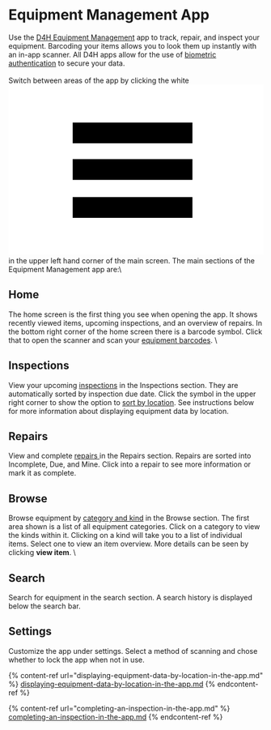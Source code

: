 # Equipment Management App

Use the [D4H Equipment Management](../getting-started.md) app to track, repair, and inspect your equipment. Barcoding your items allows you to look them up instantly with an in-app scanner. All D4H apps allow for the use of [biometric authentication](../../shared-services/biometric-authentication.md) to secure your data.\
\
Switch between areas of the app by clicking the white ![](<../../.gitbook/assets/more options.png>) in the upper left hand corner of the main screen. The main sections of the Equipment Management app are:\


## Home

The home screen is the first thing you see when opening the app. It shows recently viewed items, upcoming inspections, and an overview of repairs. In the bottom right corner of the home screen there is a barcode symbol. Click that to open the scanner and scan your [equipment barcodes](../equipment-barcoding/). \


## Inspections

View your upcoming [inspections](../inspections/) in the Inspections section. They are automatically sorted by inspection due date. Click the symbol in the upper right corner to show the option to [sort by location](displaying-equipment-data-by-location-in-the-app.md). See instructions below for more information about displaying equipment data by location. 

## Repairs

View and complete [repairs ](../repairs/)in the Repairs section. Repairs are sorted into Incomplete, Due, and Mine. Click into a repair to see more information or mark it as complete. 

## Browse

Browse equipment by [category and kind](../untitled/) in the Browse section. The first area shown is a list of all equipment categories. Click on a category to view the kinds within it. Clicking on a kind will take you to a list of individual items. Select one to view an item overview. More details can be seen by clicking **view item**. \


## Search

Search for equipment in the search section. A search history is displayed below the search bar. 

## Settings

Customize the app under settings. Select a method of scanning and chose whether to lock the app when not in use. 

{% content-ref url="displaying-equipment-data-by-location-in-the-app.md" %}
[displaying-equipment-data-by-location-in-the-app.md](displaying-equipment-data-by-location-in-the-app.md)
{% endcontent-ref %}

{% content-ref url="completing-an-inspection-in-the-app.md" %}
[completing-an-inspection-in-the-app.md](completing-an-inspection-in-the-app.md)
{% endcontent-ref %}





